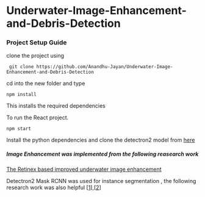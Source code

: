 #  Underwater-Image-Enhancement-and-Debris-Detection


### Project Setup Guide

clone the project using 


     git clone https://github.com/Anandhu-Jayan/Underwater-Image-Enhancement-and-Debris-Detection
cd into the new folder and type


    npm install

This installs the required dependencies

To run the React project.


    npm start

Install the python dependencies and clone the detectron2 model from [here](https://github.com/facebookresearch/detectron2 "here")

##### Image Enhancement was implemented from the following reasearch work
[The Retinex based improved underwater image enhancement](https://dl.acm.org/doi/10.1007/s11042-020-09752-2 "The Retinex based improved underwater image enhancement")

Detectron2 Mask RCNN was used for instance segmentation , the following research work was also helpful [[1]],[[2]]



[1]: https://link.springer.com/chapter/10.1007/978-3-031-04881-4_49 "The CleanSea Set: A Benchmark Corpus for Underwater Debris Detection and Recognition"
[2]:https://www.sciencedirect.com/science/article/pii/S0167865522003889 "An experimental study on marine debris location and recognition using object detection"
